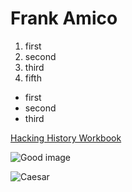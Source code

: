  # Frank Amico
1. first
2. second
3. third
  4. fifth

  - first
  - second
  - third

  [Hacking History Workbook](http://hacking-history.readthedocs.io)

  ![Good image](http://www.universitas21.com/upload/event/full/118j0431217.jpg)

  ![Caesar](imgs/included/caesarian_code.png)
